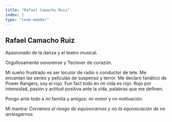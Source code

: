 ```yaml
---
title: "Rafael Camacho Ruiz"
index: 2
type: "team-member"
---
```

## Rafael Camacho Ruiz

Apasionado de la danza y el teatro musical.

Orgullosamente sonorense y Teclover de corazón.

Mi sueño frustrado es ser locutor de radio o conductor de tele. Me encantan las series y películas de suspenso y terror. Me declaro fanático de Power Rangers, soy el rojo. Fun fact todo en mi vida es rojo. Rojo por intensidad, pasión y actitud positiva ante la vida, palabras que me definen.

Pongo ante todo a mi familia y amigos: mi motor y mi motivación.

Mi mantra: *Corramos el riesgo de equivocarnos y no la equivocación de no arriesgarnos.*
